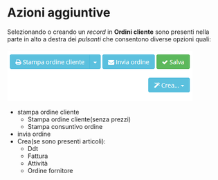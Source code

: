 # Azioni aggiuntive

Selezionando o creando un _record_ in **Ordini cliente** sono presenti nella parte in alto a destra dei _pulsanti_ che consentono diverse opzioni quali:

![Azioni aggiuntive ordini cliente](../../../.gitbook/assets/pluginOrdiniCliente.PNG)

* stampa ordine cliente
  * Stampa ordine cliente(senza prezzi)
  * Stampa consuntivo ordine
* invia ordine
* Crea(se sono presenti articoli):
  * Ddt
  * Fattura
  * Attività
  * Ordine fornitore
